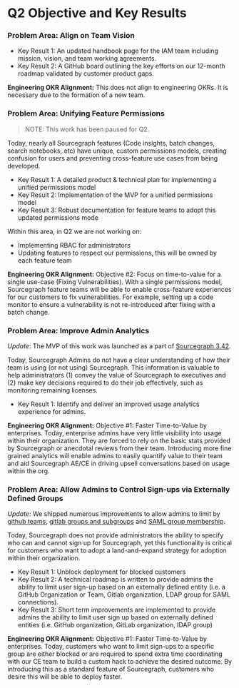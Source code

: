# Q2 Objective and Key Results

### Problem Area: Align on Team Vision

- Key Result 1: An updated handbook page for the IAM team including mission, vision, and team working agreements.
- Key Result 2: A GitHub board outlining the key efforts on our 12-month roadmap validated by customer product gaps.

**Engineering OKR Alignment:** This does not align to engineering OKRs. It is necessary due to the formation of a new team.

### Problem Area: Unifying Feature Permissions

> NOTE: This work has been paused for Q2.

Today, nearly all Sourcegraph features (Code insights, batch changes, search notebooks, etc) have unique, custom permissions models, creating confusion for users and preventing cross-feature use cases from being developed.

- Key Result 1: A detailed product & technical plan for implementing a unified permissions model
- Key Result 2: Implementation of the MVP for a unified permissions model
- Key Result 3: Robust documentation for feature teams to adopt this updated permissions mode

Within this area, in Q2 we are not working on:

- Implementing RBAC for administrators
- Updating features to respect our permissions, this will be owned by each feature team

**Engineering OKR Alignment:** Objective #2: Focus on time-to-value for a single use-case (Fixing Vulnerabilities). With a single permissions model, Sourcegraph feature teams will be able to enable cross-feature experiences for our customers to fix vulnerabilities. For example, setting up a code monitor to ensure a vulnerability is not re-introduced after fixing with a batch change.

### Problem Area: Improve Admin Analytics

_Update_: The MVP of this work was launched as a part of [Sourcegraph 3.42](https://about.sourcegraph.com/blog/release/3.42).

Today, Sourcegraph Admins do not have a clear understanding of how their team is using (or not using) Sourcegraph. This information is valuable to help administrators (1) convey the value of Sourcegraph to executives and (2) make key decisions required to do their job effectively, such as monitoring remaining licenses.

- Key Result 1: Identify and deliver an improved usage analytics experience for admins.

**Engineering OKR Alignment:** Objective #1: Faster Time-to-Value by enterprises. Today, enterprise admins have very little visibility into usage within their organization. They are forced to rely on the basic stats provided by Sourcegraph or anecdotal reviews from their team. Introducing more fine grained analytics will enable admins to easily quantify value to their team and aid Sourcegraph AE/CE in driving upsell conversations based on usage within the org.

### Problem Area: Allow Admins to Control Sign-ups via Externally Defined Groups

_Update_: We shipped numerous improvements to allow admins to limit by [github teams](https://docs.sourcegraph.com/admin/auth#how-to-control-user-sign-up-and-sign-in-with-github-auth-provider), [gitlab groups and subgroups](https://docs.sourcegraph.com/admin/auth#how-to-control-user-sign-up-and-sign-in-with-github-auth-provider) and [SAML group membership](https://docs.sourcegraph.com/admin/auth/saml#how-to-control-user-sign-up-and-sign-in).

Today, Sourcegraph does not provide administrators the ability to specify who can and cannot sign up for Sourcegraph, yet this functionality is critical for customers who want to adopt a land-and-expand strategy for adoption within their organization.

- Key Result 1: Unblock deployment for blocked customers
- Key Result 2: A technical roadmap is written to provide admins the ability to limit user sign-up based on an externally defined entity (i.e. a GitHub Organization or Team, Gitlab organization, LDAP group for SAML connections).
- Key Result 3: Short term improvements are implemented to provide admins the ability to limit user sign up based on externally defined entities (i.e. GitHub organization, GitLab organization, IDAP group)

**Engineering OKR Alignment:** Objective #1: Faster Time-to-Value by enterprises. Today, customers who want to limit sign-ups to a specific group are either blocked or are required to spend extra time coordinating with our CE team to build a custom hack to achieve the desired outcome. By introducing this as a standard feature of Sourcegraph, customers who desire this will be able to deploy faster.
